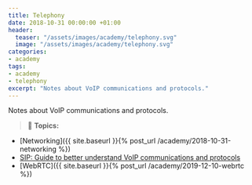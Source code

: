 ```yaml
---
title: Telephony
date: 2018-10-31 00:00:00 +01:00
header:
  teaser: "/assets/images/academy/telephony.svg"
  image: "/assets/images/academy/telephony.svg"
categories:
- academy
tags:
- academy
- telephony
excerpt: "Notes about VoIP communications and protocols."
---
```


Notes about VoIP communications and protocols.

> :blue_book: **Topics:**
* [Networking]({{ site.baseurl }}{% post_url /academy/2018-10-31-networking %})
* [SIP: Guide to better understand VoIP communications and protocols](/sip)
* [WebRTC]({{ site.baseurl }}{% post_url /academy/2019-12-10-webrtc %})
